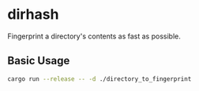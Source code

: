 # dirhash
Fingerprint a directory's contents as fast as possible.

## Basic Usage
```sh
cargo run --release -- -d ./directory_to_fingerprint
```
